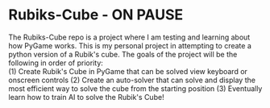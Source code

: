 # Rubiks-Cube - ON PAUSE
The Rubiks-Cube repo is a project where I am testing and learning about how PyGame works. 
This is my personal project in attempting to create a python version of a Rubik's cube. 
The goals of the project will be the following in order of priority:  
  (1) Create Rubik's Cube in PyGame that can be solved view keyboard or onscreen controls
  (2) Create an auto-solver that can solve and display the most efficient way to solve the cube from the starting position
  (3) Eventually learn how to train AI to solve the Rubik's Cube!
